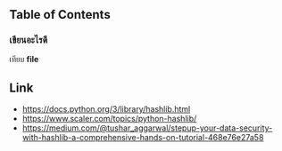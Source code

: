 #
## Table of Contents

### เขียนอะไรดี
เทียบ **file** 


## Link
* https://docs.python.org/3/library/hashlib.html
* https://www.scaler.com/topics/python-hashlib/
* https://medium.com/@tushar_aggarwal/stepup-your-data-security-with-hashlib-a-comprehensive-hands-on-tutorial-468e76e27a58
